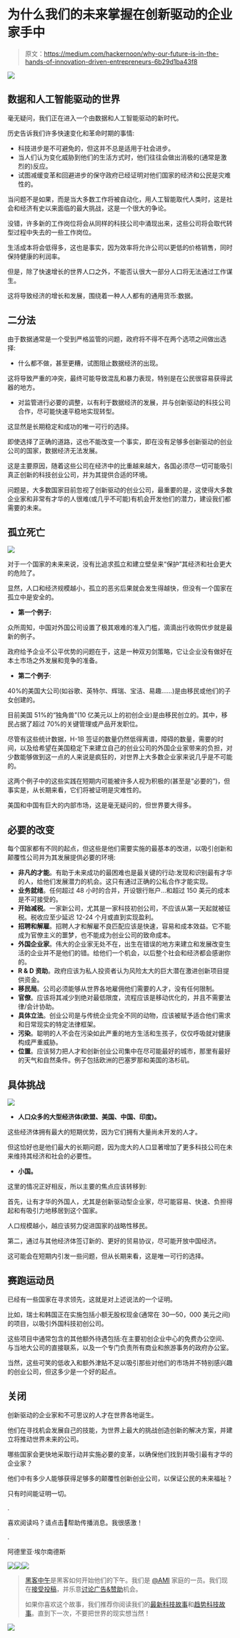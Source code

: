 # 为什么我们的未来掌握在创新驱动的企业家手中

> 原文：<https://medium.com/hackernoon/why-our-future-is-in-the-hands-of-innovation-driven-entrepreneurs-6b29d1ba43f8>

![](img/7e59381c64768133a9fdd4b0d92f9643.png)

## 数据和人工智能驱动的世界

毫无疑问，我们正在进入一个由数据和人工智能驱动的新时代。

历史告诉我们许多快速变化和革命时期的事情:

*   科技进步是不可避免的，但这并不总是适用于社会进步。
*   当人们认为变化威胁到他们的生活方式时，他们往往会做出消极的(通常是激烈的)反应。
*   试图减缓变革和回避进步的保守政府已经证明对他们国家的经济和公民是灾难性的。

当问题不是如果，而是当大多数工作将被自动化，用人工智能取代人类时，这是社会和经济有史以来面临的最大挑战，这是一个很大的争论。

没错，许多新的工作岗位将会从同样的科技公司中涌现出来，这些公司将会取代转型过程中失去的一些工作岗位。

生活成本将会低得多，这也是事实，因为效率将允许公司以更低的价格销售，同时保持健康的利润率。

但是，除了快速增长的世界人口之外，不能否认很大一部分人口将无法通过工作谋生。

这将导致经济的增长和发展，围绕着一种人人都有的通用货币:数据。

## 二分法

由于数据通常是一个受到严格监管的问题，政府将不得不在两个选项之间做出选择:

*   什么都不做，甚至更糟，试图阻止数据经济的出现。

这将导致严重的冲突，最终可能导致混乱和暴力表现，特别是在公民很容易获得武器的地方。

*   对监管进行必要的调整，以有利于数据经济的发展，并与创新驱动的科技公司合作，尽可能快速平稳地实现转型。

这显然是长期稳定和成功的唯一可行的选择。

即使选择了正确的道路，这也不能改变一个事实，即在没有足够多创新驱动的创业公司的国家，数据经济无法发展。

这是主要原因，随着这些公司在经济中的比重越来越大，各国必须尽一切可能吸引真正创新的科技创业公司，并为其提供合适的环境。

问题是，大多数国家目前忽视了创新驱动的创业公司，最重要的是，这使得大多数企业家和非常有才华的人很难(或几乎不可能)有机会开发他们的潜力，建设我们都需要的未来。

## 孤立死亡

![](img/5f7d62d32616f1706f70978fda8657c4.png)

对于一个国家的未来来说，没有比追求孤立和建立壁垒来“保护”其经济和社会更大的危险了。

显然，人口和经济规模越小，孤立的恶劣后果就会发生得越快，但没有一个国家在孤立中是安全的。

*   **第一个例子:**

众所周知，中国对外国公司设置了极其艰难的准入门槛，滴滴出行收购优步就是最新的例子。

政府给予企业不公平优势的问题在于，这是一种双刃剑策略，它让企业没有做好在本土市场之外发展和竞争的准备。

*   **第二个例子**:

40%的美国大公司(如谷歌、英特尔、辉瑞、宝洁、易趣……)是由移民或他们的子女创建的。

目前美国 51%的“独角兽”(10 亿美元以上的初创企业)是由移民创立的。其中，移民占据了超过 70%的关键管理或产品开发职位。

尽管有这些统计数据，H-1B 签证的数量仍然低得离谱，障碍的数量，需要的时间，以及给希望在美国稳定下来建立自己的创业公司的外国企业家带来的负担，对少数能够做到这一点的人来说是疯狂的，对世界上大多数企业家来说几乎是不可能的。

这两个例子中的这些实践在短期内可能被许多人视为积极的(甚至是“必要的”)，但事实是，从长期来看，它们将被证明是灾难性的。

美国和中国有巨大的内部市场，这是毫无疑问的，但世界要大得多。

## 必要的改变

每个国家都有不同的起点，但这些是他们需要实施的最基本的改进，以吸引创新和颠覆性公司并为其发展提供必要的环境:

*   **非凡的才能**。有助于未来成功的最困难也是最关键的行动:发现和识别最有才华的人，给他们发展潜力的机会。这只有通过正确的公私合作才能实现。
*   **业务就绪**。任何超过 48 小时的合并，开设银行账户…和超过 150 美元的成本是不可接受的。
*   **开始减税**。一家新公司，尤其是一家科技初创公司，不应该从第一天起就被征税。税收应至少延迟 12-24 个月或直到实现盈利。
*   **招聘和解雇**。招聘人才和解雇不良匹配应该是快速，容易和成本效益。它不能成为官僚主义的噩梦，也不能成为创业公司的致命成本。
*   **外国企业家**。伟大的企业家无处不在，出生在错误的地方来建立和发展改变生活的企业并不是他们的错。给他们一个机会，以后整个社会和经济都会感谢你的。
*   **R & D 资助**。政府应该为私人投资者认为风险太大的巨大潜在激进创新项目提供资金。
*   **移民局**。公司必须能够从世界各地雇佣他们需要的人才，没有任何限制。
*   **官僚**。应该将其减少到绝对最低限度，流程应该是移动优化的，并且不需要法律/会计协助。
*   **具体立法**。创业公司是与传统企业完全不同的动物，应该被赋予适合他们需求和日常现实的特定法律框架。
*   **污染**。聪明的人不会在污染如此严重的地方生活和生孩子，仅仅呼吸就对健康构成严重威胁。
*   **位置**。应该努力把人才和创新创业公司集中在尽可能最好的城市，那里有最好的天气和自然条件。例子包括欧洲的巴塞罗那和美国的洛杉矶。

## 具体挑战

![](img/0057625145abd9cfb1fab00094a24678.png)

*   **人口众多的大型经济体(欧盟、美国、中国、印度)。**

这些经济体拥有最大的短期优势，因为它们拥有大量尚未开发的人才。

但这恰好也是他们最大的长期问题，因为庞大的人口显著增加了更多科技公司在未来维持其经济和社会的必要性。

*   **小国。**

这里的情况正好相反，所以主要的焦点应该转移到:

首先，让有才华的外国人，尤其是创新驱动型企业家，尽可能容易、快速、负担得起和有吸引力地移居到这个国家。

人口规模越小，越应该努力促进国家的战略性移民。

第二，通过与其他经济体签订新的、更好的贸易协议，尽可能开放中国经济。

这可能会在短期内引发一些问题，但从长期来看，这是唯一可行的选择。

## 赛跑运动员

已经有一些国家在寻求领先，这就是对上述说法的一个证明。

比如，瑞士和韩国正在实施包括小额无股权现金(通常在 30—50，000 美元之间)的项目，以吸引外国科技初创公司。

这些项目中通常包含的其他额外待遇包括:在主要初创企业中心的免费办公空间、与当地大公司的直接联系，以及一个专门负责所有商业和旅游事务的政府办公室。

当然，这些可笑的低收入和额外津贴不足以吸引那些对他们的市场并不特别感兴趣的创业公司，但这多少是一个好的起点。

## 关闭

创新驱动的企业家和不可思议的人才在世界各地诞生。

他们在寻找机会发展自己的技能，为世界上最大的挑战创造创新的解决方案，并建立将推动世界未来的公司。

哪些国家会更快地采取行动并实施必要的变革，以确保他们找到并吸引最有才华的企业家？

他们中有多少人能够获得足够多的颠覆性创新创业公司，以保证公民的未来福祉？

只有时间能证明一切。

.

喜欢阅读吗？请点击💚帮助传播消息。我很感激！

.

阿德里亚·埃尔南德斯

[![](img/50ef4044ecd4e250b5d50f368b775d38.png)](http://bit.ly/HackernoonFB)[![](img/979d9a46439d5aebbdcdca574e21dc81.png)](https://goo.gl/k7XYbx)[![](img/2930ba6bd2c12218fdbbf7e02c8746ff.png)](https://goo.gl/4ofytp)

> [黑客中午](http://bit.ly/Hackernoon)是黑客如何开始他们的下午。我们是 [@AMI](http://bit.ly/atAMIatAMI) 家庭的一员。我们现在[接受投稿](http://bit.ly/hackernoonsubmission)，并乐意[讨论广告&赞助](mailto:partners@amipublications.com)机会。
> 
> 如果你喜欢这个故事，我们推荐你阅读我们的[最新科技故事](http://bit.ly/hackernoonlatestt)和[趋势科技故事](https://hackernoon.com/trending)。直到下一次，不要把世界的现实想当然！

[![](img/be0ca55ba73a573dce11effb2ee80d56.png)](https://goo.gl/Ahtev1)